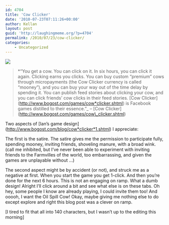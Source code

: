 ```yaml
---
id: 4704
title: 'Cow Clicker'
date: '2010-07-23T07:11:26+00:00'
author: Kellan
layout: post
guid: 'http://laughingmeme.org/?p=4704'
permalink: /2010/07/23/cow-clicker/
categories:
    - Uncategorized
---
```


[![](http://cowclicker.com/images/cows/6f187d08156f946f22cfa78e935151fd.png)](http://www.bogost.com/games/cow_clicker.shtml)

> *“You get a cow. You can click on it. In six hours, you can click it again. Clicking earns you clicks. You can buy custom “premium” cows through micropayments (the Cow Clicker currency is called “mooney”), and you can buy your way out of the time delay by spending it. You can publish feed stories about clicking your cow, and you can click friends’ cow clicks in their feed stories. \[Cow Clicker\](http://www.bogost.com/games/cow*clicker.shtml) is Facebook games distilled to their essence.”\_ – \[Cow Clicker\](http://www.bogost.com/games/cow\_clicker.shtml)

Two aspects of \[Ian’s game design\](http://www.bogost.com/blog/cow*clicker*1.shtml) I appreciate:

The first is the satire. The satire gives me the permission to participate fully, spending mooney, inviting friends, shoveling manure, with a broad wink. (call me inhibited, but I’ve never been able to experiment with inviting friends to the Farmvilles of the world, too embarrassing, and given the games are unplayable without …)

The second aspect might be by accident (or not), and struck me as a negative at first. When you start the game you get 1-click. And then you’re done for the next 6 hours. This is not an engaging on ramp. What a dumb design! Alright I’ll click around a bit and see what else is on these tabs. Oh hey, some people I know are already playing, I could invite them too! And ooooh, I want the Oil Spill Cow! Okay, maybe giving me nothing else to do except explore and right this blog post was a clever on ramp.

\[I tired to fit that all into 140 characters, but I wasn’t up to the editing this morning\]